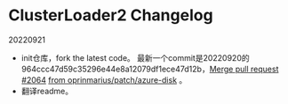 # ClusterLoader2 Changelog

20220921

* init仓库，fork the latest code。 最新一个commit是20220920的964ccc47d59c35296e44e8a12079df1ece47d12b，[Merge pull request](https://github.com/kubernetes/perf-tests/commit/964ccc47d59c35296e44e8a12079df1ece47d12b) [#2064](https://github.com/kubernetes/perf-tests/pull/2064) [from oprinmarius/patch/azure-disk](https://github.com/kubernetes/perf-tests/commit/964ccc47d59c35296e44e8a12079df1ece47d12b) 。
* 翻译readme。